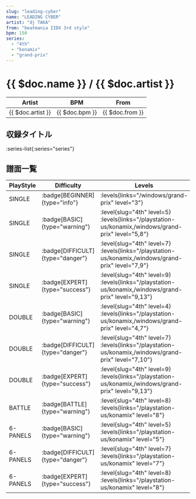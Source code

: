 ```yaml
---
slug: "leading-cyber"
name: "LEADING CYBER"
artist: "dj TAKA"
from: "beatmania IIDX 3rd style"
bpm: 150
series:
  - "4th"
  - "konamix"
  - "grand-prix"
---
```


# {{ $doc.name }} / {{ $doc.artist }}

|Artist|BPM|From|
|------|---|----|
|{{ $doc.artist }}|{{ $doc.bpm }}|{{ $doc.from }}|

## 収録タイトル

:series-list{:series="series"}

## 譜面一覧

|PlayStyle|Difficulty|Levels|Notes|Movie|
|---------|----------|------|-----|-----|
|SINGLE| :badge[BEGINNER]{type="info"}| :levels{links="/windows/grand-prix" level="3"}|94/0||
|SINGLE| :badge[BASIC]{type="warning"}|<div class="field is-grouped is-grouped-multiline"> :level{slug="4th" level=5} :levels{links="/playstation-us/konamix,/windows/grand-prix" level="5,8"}</div>|193/0||
|SINGLE| :badge[DIFFICULT]{type="danger"}|<div class="field is-grouped is-grouped-multiline"> :level{slug="4th" level=7} :levels{links="/playstation-us/konamix,/windows/grand-prix" level="7,9"}</div>|258/0||
|SINGLE| :badge[EXPERT]{type="success"}|<div class="field is-grouped is-grouped-multiline"> :level{slug="4th" level=9} :levels{links="/playstation-us/konamix,/windows/grand-prix" level="9,13"}</div>|359/0||
|DOUBLE| :badge[BASIC]{type="warning"}|<div class="field is-grouped is-grouped-multiline"> :level{slug="4th" level=4} :levels{links="/playstation-us/konamix,/windows/grand-prix" level="4,7"}</div>|185/0||
|DOUBLE| :badge[DIFFICULT]{type="danger"}|<div class="field is-grouped is-grouped-multiline"> :level{slug="4th" level=7} :levels{links="/playstation-us/konamix,/windows/grand-prix" level="7,10"}</div>|258/0||
|DOUBLE| :badge[EXPERT]{type="success"}|<div class="field is-grouped is-grouped-multiline"> :level{slug="4th" level=9} :levels{links="/playstation-us/konamix,/windows/grand-prix" level="9,13"}</div>|357/0||
|BATTLE| :badge[BATTLE]{type="warning"}|<div class="field is-grouped is-grouped-multiline"> :level{slug="4th" level=8} :levels{links="/playstation-us/konamix" level="8"}</div>|||
|6-PANELS| :badge[BASIC]{type="warning"}|<div class="field is-grouped is-grouped-multiline"> :level{slug="4th" level=5} :levels{links="/playstation-us/konamix" level="5"}</div>|202/0||
|6-PANELS| :badge[DIFFICULT]{type="danger"}|<div class="field is-grouped is-grouped-multiline"> :level{slug="4th" level=7} :levels{links="/playstation-us/konamix" level="7"}</div>|258/0||
|6-PANELS| :badge[EXPERT]{type="success"}|<div class="field is-grouped is-grouped-multiline"> :level{slug="4th" level=8} :levels{links="/playstation-us/konamix" level="8"}</div>|359/0||
